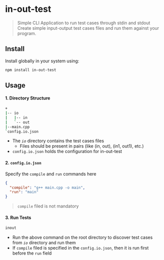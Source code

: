 # in-out-test

> Simple CLI Application to run test cases through stdin and stdout
> Create simple input-output test cases files and run them against your program.

## Install

Install globally in your system using:

```bash
npm install in-out-test
```

## Usage

#### 1. Directory Structure

```bash
+
|-- io
|   |-- in
|   `-- out
|--main.cpp
`config.io.json
```

- The _`io`_ directory contains the test cases files
  - Files should be present in pairs (like (in, out), (in1, out1), etc.)
- `config.io.json` holds the configuration for in-out-test

#### 2. `config.io.json`

Specify the `compile` and `run` commands here

```json
{
  "compile": "g++ main.cpp -o main",
  "run": "main"
}
```

> `compile` filed is not mandatory

#### 3. Run Tests

```bash
inout
```

- Run the above command on the root directory to discover test cases from _`io`_ directory and run them
- If `compile` filed is specified in the `config.io.json`, then it is run first before the `run` field
